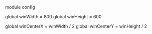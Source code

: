 module config

global winWidth = 800
global winHeight = 600

global winCenterX = winWidth / 2
global winCenterY = winHeight / 2